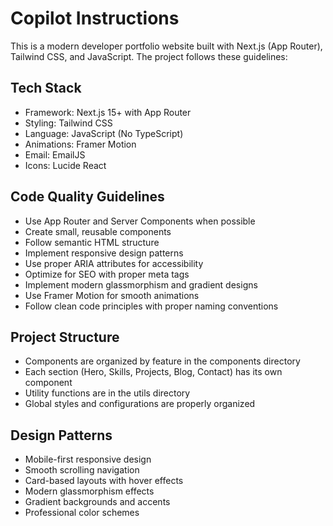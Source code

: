 # Copilot Instructions

<!-- Use this file to provide workspace-specific custom instructions to Copilot. For more details, visit https://code.visualstudio.com/docs/copilot/copilot-customization#_use-a-githubcopilotinstructionsmd-file -->

This is a modern developer portfolio website built with Next.js (App Router), Tailwind CSS, and JavaScript. The project follows these guidelines:

## Tech Stack
- Framework: Next.js 15+ with App Router
- Styling: Tailwind CSS
- Language: JavaScript (No TypeScript)
- Animations: Framer Motion
- Email: EmailJS
- Icons: Lucide React

## Code Quality Guidelines
- Use App Router and Server Components when possible
- Create small, reusable components
- Follow semantic HTML structure
- Implement responsive design patterns
- Use proper ARIA attributes for accessibility
- Optimize for SEO with proper meta tags
- Implement modern glassmorphism and gradient designs
- Use Framer Motion for smooth animations
- Follow clean code principles with proper naming conventions

## Project Structure
- Components are organized by feature in the components directory
- Each section (Hero, Skills, Projects, Blog, Contact) has its own component
- Utility functions are in the utils directory
- Global styles and configurations are properly organized

## Design Patterns
- Mobile-first responsive design
- Smooth scrolling navigation
- Card-based layouts with hover effects
- Modern glassmorphism effects
- Gradient backgrounds and accents
- Professional color schemes

